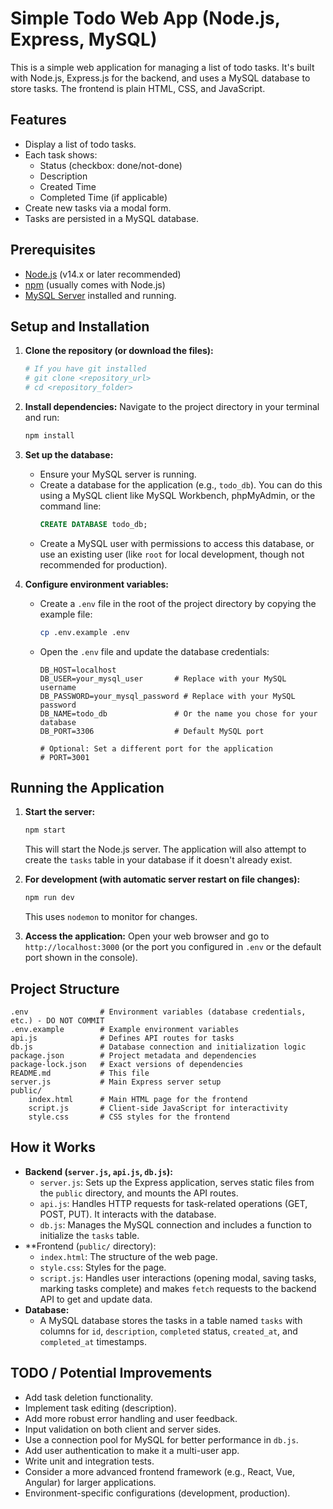 # Simple Todo Web App (Node.js, Express, MySQL)

This is a simple web application for managing a list of todo tasks. It's built with Node.js, Express.js for the backend, and uses a MySQL database to store tasks. The frontend is plain HTML, CSS, and JavaScript.

## Features

- Display a list of todo tasks.
- Each task shows:
    - Status (checkbox: done/not-done)
    - Description
    - Created Time
    - Completed Time (if applicable)
- Create new tasks via a modal form.
- Tasks are persisted in a MySQL database.

## Prerequisites

- [Node.js](https://nodejs.org/) (v14.x or later recommended)
- [npm](https://www.npmjs.com/) (usually comes with Node.js)
- [MySQL Server](https://dev.mysql.com/downloads/mysql/) installed and running.

## Setup and Installation

1.  **Clone the repository (or download the files):**
    ```bash
    # If you have git installed
    # git clone <repository_url>
    # cd <repository_folder>
    ```

2.  **Install dependencies:**
    Navigate to the project directory in your terminal and run:
    ```bash
    npm install
    ```

3.  **Set up the database:**
    *   Ensure your MySQL server is running.
    *   Create a database for the application (e.g., `todo_db`). You can do this using a MySQL client like MySQL Workbench, phpMyAdmin, or the command line:
        ```sql
        CREATE DATABASE todo_db;
        ```
    *   Create a MySQL user with permissions to access this database, or use an existing user (like `root` for local development, though not recommended for production).

4.  **Configure environment variables:**
    *   Create a `.env` file in the root of the project directory by copying the example file:
        ```bash
        cp .env.example .env
        ```
    *   Open the `.env` file and update the database credentials:
        ```env
        DB_HOST=localhost
        DB_USER=your_mysql_user       # Replace with your MySQL username
        DB_PASSWORD=your_mysql_password # Replace with your MySQL password
        DB_NAME=todo_db               # Or the name you chose for your database
        DB_PORT=3306                  # Default MySQL port

        # Optional: Set a different port for the application
        # PORT=3001
        ```

## Running the Application

1.  **Start the server:**
    ```bash
    npm start
    ```
    This will start the Node.js server. The application will also attempt to create the `tasks` table in your database if it doesn't already exist.

2.  **For development (with automatic server restart on file changes):**
    ```bash
    npm run dev
    ```
    This uses `nodemon` to monitor for changes.

3.  **Access the application:**
    Open your web browser and go to `http://localhost:3000` (or the port you configured in `.env` or the default port shown in the console).

## Project Structure

```
.env                # Environment variables (database credentials, etc.) - DO NOT COMMIT
.env.example        # Example environment variables
api.js              # Defines API routes for tasks
db.js               # Database connection and initialization logic
package.json        # Project metadata and dependencies
package-lock.json   # Exact versions of dependencies
README.md           # This file
server.js           # Main Express server setup
public/
    index.html      # Main HTML page for the frontend
    script.js       # Client-side JavaScript for interactivity
    style.css       # CSS styles for the frontend
```

## How it Works

-   **Backend (`server.js`, `api.js`, `db.js`):**
    -   `server.js`: Sets up the Express application, serves static files from the `public` directory, and mounts the API routes.
    -   `api.js`: Handles HTTP requests for task-related operations (GET, POST, PUT). It interacts with the database.
    -   `db.js`: Manages the MySQL connection and includes a function to initialize the `tasks` table.
-   **Frontend (`public/` directory):
    -   `index.html`: The structure of the web page.
    -   `style.css`: Styles for the page.
    -   `script.js`: Handles user interactions (opening modal, saving tasks, marking tasks complete) and makes `fetch` requests to the backend API to get and update data.
-   **Database:**
    -   A MySQL database stores the tasks in a table named `tasks` with columns for `id`, `description`, `completed` status, `created_at`, and `completed_at` timestamps.

## TODO / Potential Improvements

-   Add task deletion functionality.
-   Implement task editing (description).
-   Add more robust error handling and user feedback.
-   Input validation on both client and server sides.
-   Use a connection pool for MySQL for better performance in `db.js`.
-   Add user authentication to make it a multi-user app.
-   Write unit and integration tests.
-   Consider a more advanced frontend framework (e.g., React, Vue, Angular) for larger applications.
-   Environment-specific configurations (development, production).